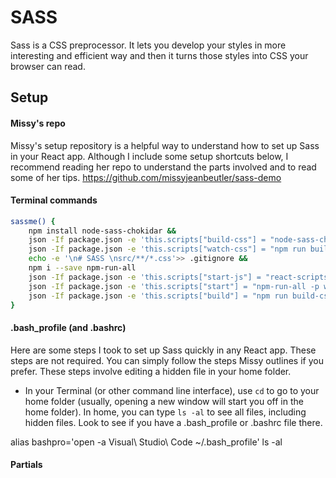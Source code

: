 # SASS
Sass is a CSS preprocessor. It lets you develop your styles in more interesting and efficient way and then it turns those styles into CSS your browser can read.

## Setup

#### Missy's repo
Missy's setup repository is a helpful way to understand how to set up Sass in your React app. Although I include some setup shortcuts below, I recommend reading her repo to understand the parts involved and to read some of her tips.
https://github.com/missyjeanbeutler/sass-demo

#### Terminal commands

``` bash
sassme() {
    npm install node-sass-chokidar && 
    json -If package.json -e 'this.scripts["build-css"] = "node-sass-chokidar src/ -o src/"' &&
    json -If package.json -e 'this.scripts["watch-css"] = "npm run build-css && node-sass-chokidar src/ -o src/ --watch --recursive"' &&
    echo -e '\n# SASS \nsrc/**/*.css'>> .gitignore && 
    npm i --save npm-run-all
    json -If package.json -e 'this.scripts["start-js"] = "react-scripts start"' &&
    json -If package.json -e 'this.scripts["start"] = "npm-run-all -p watch-css start-js"' &&
    json -If package.json -e 'this.scripts["build"] = "npm run build-css && react-scripts build"'
}
```


#### .bash_profile (and .bashrc)
Here are some steps I took to set up Sass quickly in any React app. These steps are not required. You can simply follow the steps Missy outlines if you prefer. These steps involve editing a hidden file in your home folder.

- In your Terminal (or other command line interface), use ```cd``` to go to your home folder (usually, opening a new window will start you off in the home folder). In home, you can type ```ls -al``` to see all files, including hidden files. Look to see if you have a .bash_profile or .bashrc file there.

alias bashpro='open -a Visual\ Studio\ Code ~/.bash_profile'
ls -al



#### Partials